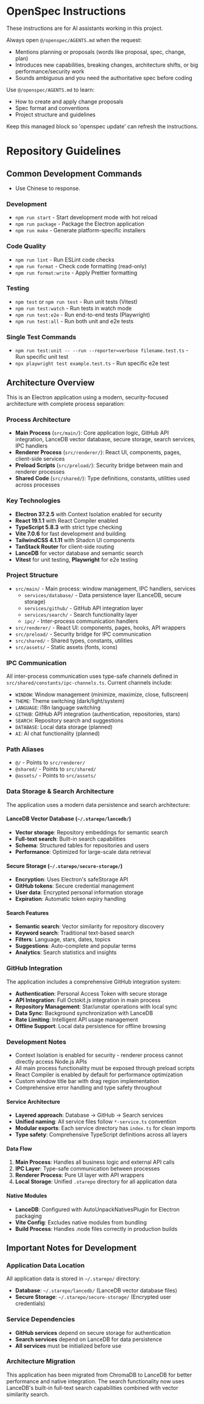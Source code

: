 <!-- OPENSPEC:START -->
# OpenSpec Instructions

These instructions are for AI assistants working in this project.

Always open `@/openspec/AGENTS.md` when the request:
- Mentions planning or proposals (words like proposal, spec, change, plan)
- Introduces new capabilities, breaking changes, architecture shifts, or big performance/security work
- Sounds ambiguous and you need the authoritative spec before coding

Use `@/openspec/AGENTS.md` to learn:
- How to create and apply change proposals
- Spec format and conventions
- Project structure and guidelines

Keep this managed block so 'openspec update' can refresh the instructions.

<!-- OPENSPEC:END -->

# Repository Guidelines

## Common Development Commands

- Use Chinese to response.

### Development

- `npm run start` - Start development mode with hot reload
- `npm run package` - Package the Electron application
- `npm run make` - Generate platform-specific installers

### Code Quality

- `npm run lint` - Run ESLint code checks
- `npm run format` - Check code formatting (read-only)
- `npm run format:write` - Apply Prettier formatting

### Testing

- `npm test` or `npm run test` - Run unit tests (Vitest)
- `npm run test:watch` - Run tests in watch mode
- `npm run test:e2e` - Run end-to-end tests (Playwright)
- `npm run test:all` - Run both unit and e2e tests

### Single Test Commands

- `npm run test:unit -- --run --reporter=verbose filename.test.ts` - Run specific unit test
- `npx playwright test example.test.ts` - Run specific e2e test

## Architecture Overview

This is an Electron application using a modern, security-focused architecture with complete process separation:

### Process Architecture

- **Main Process** (`src/main/`): Core application logic, GitHub API integration, LanceDB vector database, secure storage, search services, IPC handlers
- **Renderer Process** (`src/renderer/`): React UI, components, pages, client-side services
- **Preload Scripts** (`src/preload/`): Security bridge between main and renderer processes
- **Shared Code** (`src/shared/`): Type definitions, constants, utilities used across processes

### Key Technologies

- **Electron 37.2.5** with Context Isolation enabled for security
- **React 19.1.1** with React Compiler enabled
- **TypeScript 5.8.3** with strict type checking
- **Vite 7.0.6** for fast development and building
- **TailwindCSS 4.1.11** with Shadcn UI components
- **TanStack Router** for client-side routing
- **LanceDB** for vector database and semantic search
- **Vitest** for unit testing, **Playwright** for e2e testing

### Project Structure

- `src/main/` - Main process: window management, IPC handlers, services
  - `services/database/` - Data persistence layer (LanceDB, secure storage)
  - `services/github/` - GitHub API integration layer
  - `services/search/` - Search functionality layer
  - `ipc/` - Inter-process communication handlers
- `src/renderer/` - React UI: components, pages, hooks, API wrappers
- `src/preload/` - Security bridge for IPC communication
- `src/shared/` - Shared types, constants, utilities
- `src/assets/` - Static assets (fonts, icons)

### IPC Communication

All inter-process communication uses type-safe channels defined in `src/shared/constants/ipc-channels.ts`. Current channels include:

- `WINDOW`: Window management (minimize, maximize, close, fullscreen)
- `THEME`: Theme switching (dark/light/system)
- `LANGUAGE`: i18n language switching
- `GITHUB`: GitHub API integration (authentication, repositories, stars)
- `SEARCH`: Repository search and suggestions
- `DATABASE`: Local data storage (planned)
- `AI`: AI chat functionality (planned)

### Path Aliases

- `@/` - Points to `src/renderer/`
- `@shared/` - Points to `src/shared/`
- `@assets/` - Points to `src/assets/`

### Data Storage & Search Architecture

The application uses a modern data persistence and search architecture:

#### LanceDB Vector Database (`~/.starepo/lancedb/`)
- **Vector storage**: Repository embeddings for semantic search
- **Full-text search**: Built-in search capabilities
- **Schema**: Structured tables for repositories and users
- **Performance**: Optimized for large-scale data retrieval

#### Secure Storage (`~/.starepo/secure-storage/`)
- **Encryption**: Uses Electron's safeStorage API
- **GitHub tokens**: Secure credential management
- **User data**: Encrypted personal information storage
- **Expiration**: Automatic token expiry handling

#### Search Features
- **Semantic search**: Vector similarity for repository discovery
- **Keyword search**: Traditional text-based search
- **Filters**: Language, stars, dates, topics
- **Suggestions**: Auto-complete and popular terms
- **Analytics**: Search statistics and insights

### GitHub Integration

The application includes a comprehensive GitHub integration system:

- **Authentication**: Personal Access Token with secure storage
- **API Integration**: Full Octokit.js integration in main process
- **Repository Management**: Star/unstar operations with local sync
- **Data Sync**: Background synchronization with LanceDB
- **Rate Limiting**: Intelligent API usage management
- **Offline Support**: Local data persistence for offline browsing

### Development Notes

- Context Isolation is enabled for security - renderer process cannot directly access Node.js APIs
- All main process functionality must be exposed through preload scripts
- React Compiler is enabled by default for performance optimization
- Custom window title bar with drag region implementation
- Comprehensive error handling and type safety throughout

#### Service Architecture
- **Layered approach**: Database → GitHub → Search services
- **Unified naming**: All service files follow `*-service.ts` convention
- **Modular exports**: Each service directory has `index.ts` for clean imports
- **Type safety**: Comprehensive TypeScript definitions across all layers

#### Data Flow
1. **Main Process**: Handles all business logic and external API calls
2. **IPC Layer**: Type-safe communication between processes
3. **Renderer Process**: Pure UI layer with API wrappers
4. **Local Storage**: Unified `.starepo` directory for all application data

#### Native Modules
- **LanceDB**: Configured with AutoUnpackNativesPlugin for Electron packaging
- **Vite Config**: Excludes native modules from bundling
- **Build Process**: Handles .node files correctly in production builds

## Important Notes for Development

### Application Data Location
All application data is stored in `~/.starepo/` directory:
- **Database**: `~/.starepo/lancedb/` (LanceDB vector database files)
- **Secure Storage**: `~/.starepo/secure-storage/` (Encrypted user credentials)

### Service Dependencies
- **GitHub services** depend on secure storage for authentication
- **Search services** depend on LanceDB for data persistence
- **All services** must be initialized before use

### Architecture Migration
This application has been migrated from ChromaDB to LanceDB for better performance and native integration. The search functionality now uses LanceDB's built-in full-text search capabilities combined with vector similarity search.
